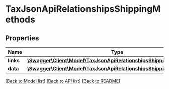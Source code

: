 # TaxJsonApiRelationshipsShippingMethods

## Properties
Name | Type | Description | Notes
------------ | ------------- | ------------- | -------------
**links** | [**\Swagger\Client\Model\TaxJsonApiRelationshipsShippingMethodsLinks**](TaxJsonApiRelationshipsShippingMethodsLinks.md) |  | [optional] 
**data** | [**\Swagger\Client\Model\TaxJsonApiRelationshipsShippingMethodsData[]**](TaxJsonApiRelationshipsShippingMethodsData.md) |  | [optional] 

[[Back to Model list]](../../README.md#documentation-for-models) [[Back to API list]](../../README.md#documentation-for-api-endpoints) [[Back to README]](../../README.md)

